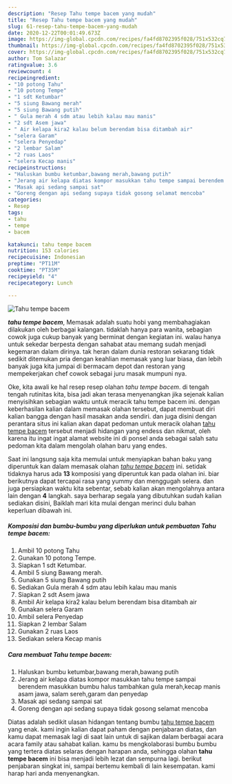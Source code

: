 ```yaml
---
description: "Resep Tahu tempe bacem yang mudah"
title: "Resep Tahu tempe bacem yang mudah"
slug: 61-resep-tahu-tempe-bacem-yang-mudah
date: 2020-12-22T00:01:49.673Z
image: https://img-global.cpcdn.com/recipes/fa4fd8702395f028/751x532cq70/tahu-tempe-bacem-foto-resep-utama.jpg
thumbnail: https://img-global.cpcdn.com/recipes/fa4fd8702395f028/751x532cq70/tahu-tempe-bacem-foto-resep-utama.jpg
cover: https://img-global.cpcdn.com/recipes/fa4fd8702395f028/751x532cq70/tahu-tempe-bacem-foto-resep-utama.jpg
author: Tom Salazar
ratingvalue: 3.6
reviewcount: 4
recipeingredient:
- "10 potong Tahu"
- "10 potong Tempe"
- "1 sdt Ketumbar"
- "5 siung Bawang merah"
- "5 siung Bawang putih"
- " Gula merah 4 sdm atau lebih kalau mau manis"
- "2 sdt Asem jawa"
- " Air kelapa kira2 kalau belum berendam bisa ditambah air"
- "selera Garam"
- "selera Penyedap"
- "2 lembar Salam"
- "2 ruas Laos"
- "selera Kecap manis"
recipeinstructions:
- "Haluskan bumbu ketumbar,bawang merah,bawang putih"
- "Jerang air kelapa diatas kompor masukkan tahu tempe sampai berendem masukkan bumbu halus tambahkan gula merah,kecap manis asam jawa, salam sereh,garam dan penyedap"
- "Masak api sedang sampai sat"
- "Goreng dengan api sedang supaya tidak gosong selamat mencoba"
categories:
- Resep
tags:
- tahu
- tempe
- bacem

katakunci: tahu tempe bacem 
nutrition: 153 calories
recipecuisine: Indonesian
preptime: "PT11M"
cooktime: "PT35M"
recipeyield: "4"
recipecategory: Lunch

---
```



![Tahu tempe bacem](https://img-global.cpcdn.com/recipes/fa4fd8702395f028/751x532cq70/tahu-tempe-bacem-foto-resep-utama.jpg)

<b><i>tahu tempe bacem</i></b>, Memasak adalah suatu hobi yang membahagiakan dilakukan oleh berbagai kalangan. tidaklah hanya para wanita, sebagian cowok juga cukup banyak yang berminat dengan kegiatan ini. walau hanya untuk sekedar berpesta dengan sahabat atau memang sudah menjadi kegemaran dalam dirinya. tak heran dalam dunia restoran sekarang tidak sedikit ditemukan pria dengan keahlian memasak yang luar biasa, dan lebih banyak juga kita jumpai di bermacam depot dan restoran yang mempekerjakan chef cowok sebagai juru masak mumpuni nya.



Oke, kita awali ke hal resep resep olahan <i>tahu tempe bacem</i>. di tengah tengah rutinitas kita, bisa jadi akan terasa menyenangkan jika sejenak kalian menyisihkan sebagian waktu untuk meracik tahu tempe bacem ini. dengan keberhasilan kalian dalam memasak olahan tersebut, dapat membuat diri kalian bangga dengan hasil masakan anda sendiri. dan juga disini dengan perantara situs ini kalian akan dapat pedoman untuk meracik olahan <u>tahu tempe bacem</u> tersebut menjadi hidangan yang endess dan nikmat, oleh karena itu ingat ingat alamat website ini di ponsel anda sebagai salah satu pedoman kita dalam mengolah olahan baru yang endes.


Saat ini langsung saja kita memulai untuk menyiapkan bahan baku yang diperuntuk kan dalam memasak olahan <u><i>tahu tempe bacem</i></u> ini. setidak tidaknya harus ada <b>13</b> komposisi yang diperuntuk kan pada olahan ini. biar berikutnya dapat tercapai rasa yang yummy dan menggugah selera. dan juga persiapkan waktu kita sebentar, sebab kalian akan mengolahnya antara lain dengan <b>4</b> langkah. saya berharap segala yang dibutuhkan sudah kalian sediakan disini, Baiklah mari kita mulai dengan merinci dulu bahan keperluan dibawah ini.

<!--inarticleads1-->

##### Komposisi dan bumbu-bumbu yang diperlukan untuk pembuatan Tahu tempe bacem:

1. Ambil 10 potong Tahu
1. Gunakan 10 potong Tempe.
1. Siapkan 1 sdt Ketumbar.
1. Ambil 5 siung Bawang merah.
1. Gunakan 5 siung Bawang putih
1. Sediakan  Gula merah 4 sdm atau lebih kalau mau manis
1. Siapkan 2 sdt Asem jawa
1. Ambil  Air kelapa kira2 kalau belum berendam bisa ditambah air
1. Gunakan selera Garam
1. Ambil selera Penyedap
1. Siapkan 2 lembar Salam
1. Gunakan 2 ruas Laos
1. Sediakan selera Kecap manis




<!--inarticleads2-->

##### Cara membuat Tahu tempe bacem:

1. Haluskan bumbu ketumbar,bawang merah,bawang putih
1. Jerang air kelapa diatas kompor masukkan tahu tempe sampai berendem masukkan bumbu halus tambahkan gula merah,kecap manis asam jawa, salam sereh,garam dan penyedap
1. Masak api sedang sampai sat
1. Goreng dengan api sedang supaya tidak gosong selamat mencoba




Diatas adalah sedikit ulasan hidangan tentang bumbu <u>tahu tempe bacem</u> yang enak. kami ingin kalian dapat paham dengan penjabaran diatas, dan kamu dapat memasak lagi di saat lain untuk di sajikan dalam berbagai acara acara family atau sahabat kalian. kamu bs mengkolaborasi bumbu bumbu yang tertera diatas selaras dengan harapan anda, sehingga olahan <b>tahu tempe bacem</b> ini bisa menjadi lebih lezat dan sempurna lagi. berikut penjabaran singkat ini, sampai bertemu kembali di lain kesempatan. kami harap hari anda menyenangkan.
